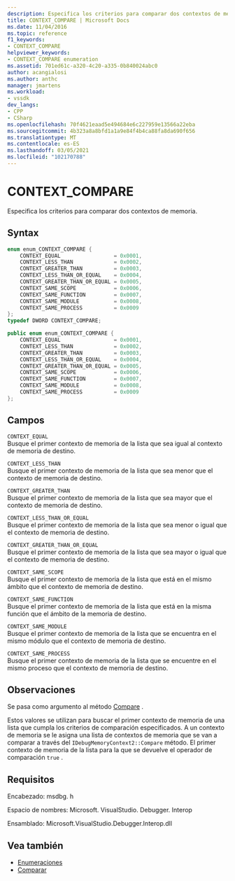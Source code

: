 ```yaml
---
description: Especifica los criterios para comparar dos contextos de memoria.
title: CONTEXT_COMPARE | Microsoft Docs
ms.date: 11/04/2016
ms.topic: reference
f1_keywords:
- CONTEXT_COMPARE
helpviewer_keywords:
- CONTEXT_COMPARE enumeration
ms.assetid: 701ed61c-a320-4c20-a335-0b840024abc0
author: acangialosi
ms.author: anthc
manager: jmartens
ms.workload:
- vssdk
dev_langs:
- CPP
- CSharp
ms.openlocfilehash: 70f4621eaad5e494684e6c227959e13566a22eba
ms.sourcegitcommit: 4b323a8a8bfd1a1a9e84f4b4ca88fa8da690f656
ms.translationtype: MT
ms.contentlocale: es-ES
ms.lasthandoff: 03/05/2021
ms.locfileid: "102170788"
---
```

# <a name="context_compare"></a>CONTEXT_COMPARE
Especifica los criterios para comparar dos contextos de memoria.

## <a name="syntax"></a>Syntax

```cpp
enum enum_CONTEXT_COMPARE {
    CONTEXT_EQUAL                 = 0x0001,
    CONTEXT_LESS_THAN             = 0x0002,
    CONTEXT_GREATER_THAN          = 0x0003,
    CONTEXT_LESS_THAN_OR_EQUAL    = 0x0004,
    CONTEXT_GREATER_THAN_OR_EQUAL = 0x0005,
    CONTEXT_SAME_SCOPE            = 0x0006,
    CONTEXT_SAME_FUNCTION         = 0x0007,
    CONTEXT_SAME_MODULE           = 0x0008,
    CONTEXT_SAME_PROCESS          = 0x0009
};
typedef DWORD CONTEXT_COMPARE;
```

```csharp
public enum enum_CONTEXT_COMPARE {
    CONTEXT_EQUAL                 = 0x0001,
    CONTEXT_LESS_THAN             = 0x0002,
    CONTEXT_GREATER_THAN          = 0x0003,
    CONTEXT_LESS_THAN_OR_EQUAL    = 0x0004,
    CONTEXT_GREATER_THAN_OR_EQUAL = 0x0005,
    CONTEXT_SAME_SCOPE            = 0x0006,
    CONTEXT_SAME_FUNCTION         = 0x0007,
    CONTEXT_SAME_MODULE           = 0x0008,
    CONTEXT_SAME_PROCESS          = 0x0009
};
```

## <a name="fields"></a>Campos
`CONTEXT_EQUAL`\
Busque el primer contexto de memoria de la lista que sea igual al contexto de memoria de destino.

`CONTEXT_LESS_THAN`\
Busque el primer contexto de memoria de la lista que sea menor que el contexto de memoria de destino.

`CONTEXT_GREATER_THAN`\
Busque el primer contexto de memoria de la lista que sea mayor que el contexto de memoria de destino.

`CONTEXT_LESS_THAN_OR_EQUAL`\
Busque el primer contexto de memoria de la lista que sea menor o igual que el contexto de memoria de destino.

`CONTEXT_GREATER_THAN_OR_EQUAL`\
Busque el primer contexto de memoria de la lista que sea mayor o igual que el contexto de memoria de destino.

`CONTEXT_SAME_SCOPE`\
Busque el primer contexto de memoria de la lista que está en el mismo ámbito que el contexto de memoria de destino.

`CONTEXT_SAME_FUNCTION`\
Busque el primer contexto de memoria de la lista que está en la misma función que el ámbito de la memoria de destino.

`CONTEXT_SAME_MODULE`\
Busque el primer contexto de memoria de la lista que se encuentra en el mismo módulo que el contexto de memoria de destino.

`CONTEXT_SAME_PROCESS`\
Busque el primer contexto de memoria de la lista que se encuentre en el mismo proceso que el contexto de memoria de destino.

## <a name="remarks"></a>Observaciones
Se pasa como argumento al método [Compare](../../../extensibility/debugger/reference/idebugmemorycontext2-compare.md) .

Estos valores se utilizan para buscar el primer contexto de memoria de una lista que cumpla los criterios de comparación especificados. A un contexto de memoria se le asigna una lista de contextos de memoria que se van a comparar a través del `IDebugMemoryContext2::Compare` método. El primer contexto de memoria de la lista para la que se devuelve el operador de comparación `true` .

## <a name="requirements"></a>Requisitos
Encabezado: msdbg. h

Espacio de nombres: Microsoft. VisualStudio. Debugger. Interop

Ensamblado: Microsoft.VisualStudio.Debugger.Interop.dll

## <a name="see-also"></a>Vea también
- [Enumeraciones](../../../extensibility/debugger/reference/enumerations-visual-studio-debugging.md)
- [Comparar](../../../extensibility/debugger/reference/idebugmemorycontext2-compare.md)
